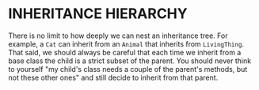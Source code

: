 # INHERITANCE HIERARCHY
There is no limit to how deeply we can nest an inheritance tree. For example, a `Cat` can inherit from an `Animal` that inherits from `LivingThing`. That said, we should always be careful that each time we inherit from a base class the child is a strict subset of the parent. You should never think to yourself "my child's class needs a couple of the parent's methods, but not these other ones" and still decide to inherit from that parent.

